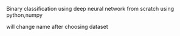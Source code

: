 Binary classification using deep neural network from scratch using python,numpy

will change name after choosing dataset
